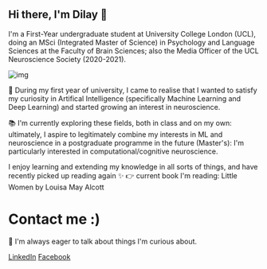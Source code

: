 ## Hi there, I'm Dilay 👋


I'm a First-Year undergraduate student at University College London (UCL), doing an MSci (Integrated Master of Science) in Psychology and Language Sciences at the Faculty of Brain Sciences; also the Media Officer of the UCL Neuroscience Society (2020-2021).

![img]()

🧠 During my first year of university, I came to realise that I wanted to satisfy my curiosity in Artifical Intelligence (specifically Machine Learning and Deep Learning) and started growing an interest in neuroscience.

📚 I'm currently exploring these fields, both in class and on my own: ultimately, I aspire to legitimately combine my interests in ML and neuroscience in a postgraduate programme in the future (Master's): I'm particularly interested in computational/cognitive neuroscience.  

I enjoy learning and extending my knowledge in all sorts of things, and have recently picked up reading again ✨
  👉 current book I'm reading: Little Women by Louisa May Alcott
  

# Contact me :)

🧞 I'm always eager to talk about things I'm curious about.

[LinkedIn](https://www.linkedin.com/in/dilay-fidan-ercelik-682675194/)
[Facebook](https://www.facebook.com/dilay.ercelik)



<!--
**dilayercelik/dilayercelik** is a ✨ _special_ ✨ repository because its `README.md` (this file) appears on your GitHub profile.
